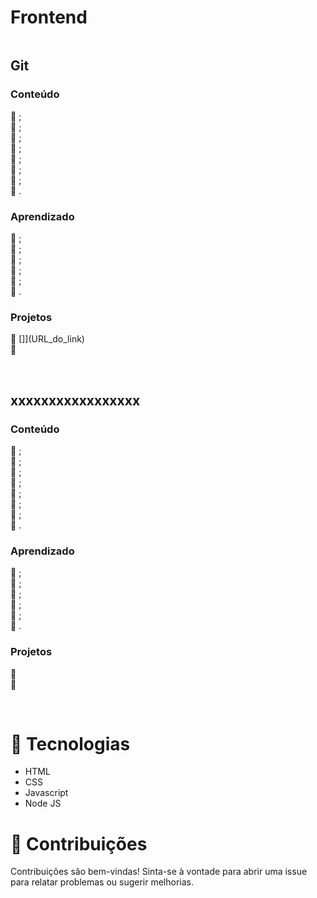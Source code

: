 # Frontend
<div style="display: flex; justify-content: center; align-items: center;"> 
    <img src="">
</div>

## Git
### Conteúdo
🔸 ; <br>
🔸 ; <br>
🔸 ; <br>
🔸 ; <br>
🔸 ; <br>
🔸 ; <br>
🔸 ; <br>
🔸 . <br>


### Aprendizado
🔹 ; <br>
🔹 ; <br>
🔹 ; <br>
🔹 ; <br>
🔹 ; <br>
🔹 . <br>


### Projetos
🚀 []](URL_do_link)<br>
🚀 [](URL_do_link)<br>

<br>

## xxxxxxxxxxxxxxxxx
### Conteúdo
🔸 ; <br>
🔸 ; <br>
🔸 ; <br>
🔸 ; <br>
🔸 ; <br>
🔸 ; <br>
🔸 ; <br>
🔸 . <br>


### Aprendizado
🔹 ; <br>
🔹 ; <br>
🔹 ; <br>
🔹 ; <br>
🔹 ; <br>
🔹 . <br>

### Projetos
🚀 [](URL_do_link)<br>
🚀 [](URL_do_link)<br>

<br>

# 🚀 Tecnologias
<ul>
    <li>HTML</li>
    <li>CSS</li>
    <li>Javascript</li>
    <li>Node JS</li>
</ul>

# 🤝 Contribuições
 <p align="jistify">Contribuições são bem-vindas! Sinta-se à vontade para abrir uma issue para relatar problemas ou sugerir melhorias.</p>